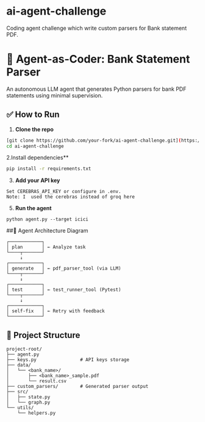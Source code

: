 # ai-agent-challenge
Coding agent challenge which write custom parsers for Bank statement PDF.


# 🧠 Agent-as-Coder: Bank Statement Parser

An autonomous LLM agent that generates Python parsers for bank PDF statements using minimal supervision.

## ✅ How to Run

1. **Clone the repo**
```bash
[git clone https://github.com/your-fork/ai-agent-challenge.git](https://github.com/Agaramsaikrishna/Agent-as-Coder.git)
cd ai-agent-challenge
```

2.Install dependencies**

```bash
pip install -r requirements.txt
```

3. **Add your API key**
```
Set CEREBRAS_API_KEY or configure in .env.
Note: I  used the cerebras instead of groq here 
```
 
5. **Run the agent**

```
python agent.py --target icici
```




##🧠  Agent Architecture Diagram
```
┌────────────┐
│ plan       │ ← Analyze task
└────┬───────┘
     ↓
┌────────────┐
│ generate   │ ← pdf_parser_tool (via LLM)
└────┬───────┘
     ↓
┌────────────┐
│ test       │ ← test_runner_tool (Pytest)
└────┬───────┘
     ↓
┌────────────┐
│ self-fix   │ ← Retry with feedback
└────────────┘
 ``` 

## 🧰 Project Structure
```
project-root/
├── agent.py
├── keys.py                # API keys storage
├── data/
│   └── <bank_name>/
│       ├── <bank_name>_sample.pdf
│       └── result.csv
├── custom_parsers/        # Generated parser output
├── src/
│   ├── state.py
│   └── graph.py
└── utils/
    └── helpers.py
```

